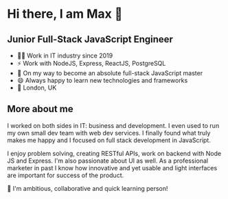 # Hi there, I am Max 👋
## Junior Full-Stack JavaScript Engineer

- 👨‍💻 Work in IT industry since 2019
- ⚡ Work with NodeJS, Express, ReactJS, PostgreSQL
- 🥷 On my way to become an absolute full-stack JavaScript master
- 😄 Always happy to learn new technologies and frameworks 
- 🎡 London, UK

## More about me
I worked on both sides in IT: business and development. I even used to run my own small dev team with web dev services. 
I finally found what truly makes me happy and I focused on full stack development in JavaScript.

I enjoy problem solving, creating RESTful APIs, work on backend with Node JS and Express. 
I'm also passionate about UI as well. 
As a professional marketer in past I know how innovative and yet usable and light interfaces are important for success of the product.

🥇 I'm ambitious, collaborative and quick learning person!
